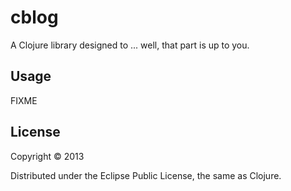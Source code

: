 # cblog

A Clojure library designed to ... well, that part is up to you.

## Usage

FIXME

## License

Copyright © 2013

Distributed under the Eclipse Public License, the same as Clojure.

